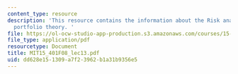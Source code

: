 ```yaml
---
content_type: resource
description: 'This resource contains the information about the Risk analytics and
  portfolio theory. '
file: https://ol-ocw-studio-app-production.s3.amazonaws.com/courses/15-401-finance-theory-i-fall-2008/dd628e151309a7f23962b1a31b9356e5_MIT15_401F08_lec13.pdf
file_type: application/pdf
resourcetype: Document
title: MIT15_401F08_lec13.pdf
uid: dd628e15-1309-a7f2-3962-b1a31b9356e5
---
```

